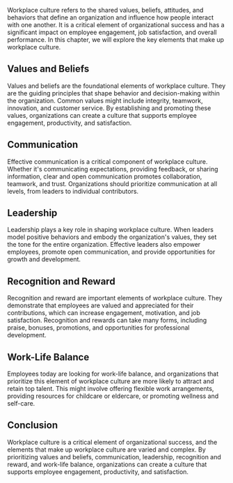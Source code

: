 
Workplace culture refers to the shared values, beliefs, attitudes, and behaviors that define an organization and influence how people interact with one another. It is a critical element of organizational success and has a significant impact on employee engagement, job satisfaction, and overall performance. In this chapter, we will explore the key elements that make up workplace culture.

Values and Beliefs
------------------

Values and beliefs are the foundational elements of workplace culture. They are the guiding principles that shape behavior and decision-making within the organization. Common values might include integrity, teamwork, innovation, and customer service. By establishing and promoting these values, organizations can create a culture that supports employee engagement, productivity, and satisfaction.

Communication
-------------

Effective communication is a critical component of workplace culture. Whether it's communicating expectations, providing feedback, or sharing information, clear and open communication promotes collaboration, teamwork, and trust. Organizations should prioritize communication at all levels, from leaders to individual contributors.

Leadership
----------

Leadership plays a key role in shaping workplace culture. When leaders model positive behaviors and embody the organization's values, they set the tone for the entire organization. Effective leaders also empower employees, promote open communication, and provide opportunities for growth and development.

Recognition and Reward
----------------------

Recognition and reward are important elements of workplace culture. They demonstrate that employees are valued and appreciated for their contributions, which can increase engagement, motivation, and job satisfaction. Recognition and rewards can take many forms, including praise, bonuses, promotions, and opportunities for professional development.

Work-Life Balance
-----------------

Employees today are looking for work-life balance, and organizations that prioritize this element of workplace culture are more likely to attract and retain top talent. This might involve offering flexible work arrangements, providing resources for childcare or eldercare, or promoting wellness and self-care.

Conclusion
----------

Workplace culture is a critical element of organizational success, and the elements that make up workplace culture are varied and complex. By prioritizing values and beliefs, communication, leadership, recognition and reward, and work-life balance, organizations can create a culture that supports employee engagement, productivity, and satisfaction.
